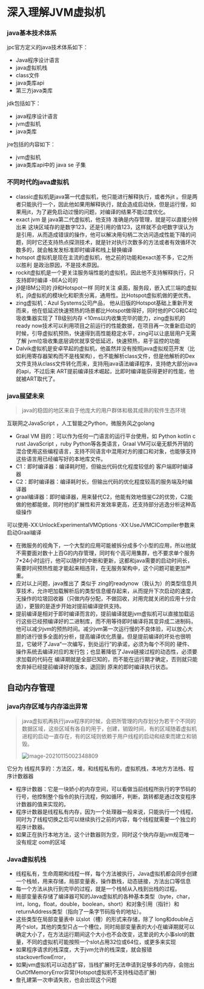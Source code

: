 # 深入理解JVM虚拟机

### java基本技术体系

jpc官方定义的java技术体系如下：

- Java程序设计语言
- java虚拟机栈
- class文件
- java类库api
- 第三方java类库

jdk包括如下：

- java程序设计语言
- jvm虚拟机
- java类库

jre包括的内容如下：

- jvm虚拟机
- java类库api中的 java se 子集

### 不同时代的java虚拟机

- classic虚拟机是java第一代虚拟机，他只能进行解释执行，或者外jit 。但是两者只能执行一个，因此他如果用解释执行，就会造成启动快，但是运行慢，如果用jit，为了避免启动过慢的问题，对编译的结果不能过度优化。
- exact jvm 是 java第二代虚拟机，他支持 准确是内存管理，就是可以直接分辨出来 这块区域存的是数字123，还是引用的值123，这样就不会吧数字误认为是引用，从而造成错误的操作，他可以解决用句柄二次访问造成性能下降的问题，同时它还支持热点探测技术，就是针对执行次数多的方法或者有效循环次数多的，就会触发发标准即时编译和栈上替换编译
- hotspot 虚拟机是现在主流的虚拟机，他之前的功能和exact差不多，它之所以胜利 是政治原因，不是技术原因。
- rockit虚拟机是一个更关注服务端性能的虚拟机，因此他不支持解释执行，只支持即时编译 -BEA公司的
- j9是IBM公司的  j9和Hotspot一样 同时关注 桌面，服务段，嵌入式三端的虚拟机，j9虚拟机的模块化和职责分离，通用性。比Hotspot虚拟机做的更优秀。
- zing虚拟机：Azul Systems公司产品， 他从旧版的Hotspot基础上重新开发而来，他在低延迟快速预热的场景都比Hotspot做得好，同时他的PCG和C4垃圾收集器实现了 TB级别内存 <10ms以内收集完毕的能力，zing虚拟机的ready now技术可以利用项目之前运行的性能数据，在项目再一次重新启动的时候，引导虚拟机预热，快速得到高性能稳定水平，zing可以让底层用户无需了解 jvm垃圾收集底层调优就享受低延迟，快速预热，易于监控的功能
- Dalvik虚拟机是安卓早起的虚拟机，他虽然并没有按照java虚拟规范开发（比如利用寄存器架构而不是栈架构），也不能解析class文件，但是他解析的Dex文件支持从class文件转化而来，支持用java语法编译程序，支持绝大部分java的api，不过后来 ART提前编译技术崛起，比即时编译能获得更好的性能，他就被ART取代了。

### java展望未来

> java的稳固的地区来自于他庞大的用户群体和极其成熟的软件生态环境

互联网之JavaScript ，人工智能之Python，微服务风之golang

- Graal VM 目的：可以作为任何一门语言的运行平台使用，如 Python kotlin  c rust  JavaScript ，ruby Python等各类语言，Graal VM可以毫无额外开销的混合使用这些编程语言，支持不同语言中混用对方的接口和对象，也能够支持这些语言用已经编写好的本地库文件。
- C1：即时编译器：编译耗时短，但输出代码优化程度较低的 客户端即时编译器
- C2：即时编译器：编译耗时长，但输出代码的优化程度较高的服务端及时编译器
- graal编译器：即时编译器，用来替代C2，他能有效地借鉴C2的优势，C2能做的他都能做，同时他的扩展性和开发效率更高，还支持部分逃逸分析这种高级操作

可以使用-XX:UnlockExperimentalVMOptions -XX:UseJVMCICompiler参数来启动Graal编译

- 在微服务的视角下，一个大型的应用可能被拆分成多个小型的应用，所以他就不需要面对数十上百G的内存管理，同时有个高可用集群，也不要求单个服务7*24小时运行，他可以随时的中断和更新，这都和java需要的启动时间长，需要时间预热性能才能起来相违背，在无服务架构中，这个问题可能更加严重。
- 应对以上问题，java推出了 类似于 zing的readynow（我认为）的类型信息共享技术，允许吧加载解析后的类型信息缓存起来，从而提升下次启动的速度，无操作的垃圾回收器（只做内存分配，不做回收，对用完就关闭的应用十分合适），更狠的是逐步开始对提前编译提供支持。
- 提前编译是相对于即时编译而言的，提前编译就是jvm虚拟机可以直接加载运行这些已经预编译好的二进制库，而不用等待即时编译将其变异成二进制码，他可以减少jvm的预热时间。减少jvm第一次运行慢的不良体验，可以放心大胆的进行很多全面的分析，提高编译优化质量。但是提前编译的坏处也很明显，它破坏了Java“一次编写，到处运行”的承诺，必须为每个不同的 硬件、操作系统去编译对应的发行包；也显著降低了Java链接过程的动态性，必须要求加载的代码在 编译期就是全部已知的，而不能在运行期才确定，否则就只能舍弃掉已经提前编译好的版本，退回到 原来的即时编译执行状态。



## 自动内存管理

### java内存区域与内存溢出异常

> java虚拟机再执行java程序的时候，会把所管理的内存划分为若干个不同的数据区域，这些区域有各自的用于，创建，销毁时间，有的区域随着虚拟机进程的启动一直存在，有的区域则依赖于用户线程的启动和结束而建立和销毁。
>
> ![image-20210115002348809](D:\my_study\my_study\picture\image-20210115002348809.png)

它分为 线程共享的：方法区，堆，和线程私有的，虚拟机栈，本地方方法栈、程序计数器器

- 程序计数器：它是一块娇小的内存空间，可以看做当前线程所执行的字节码的行号，他控制整个指令的执行流程，例如循环，判断，跳转都是通过改变程序计数器的值来实现的。
- 程序计数器是线程私有内存，因为一个处理器一般来说，只能执行一个线程，同时为了线程切换之后可以继续执行之前的内容，每个线程就需要一个独立的程序计数器。
- 如果正在执行本地方法，这个计数器则为空，同时这个快内存是jvm规范唯一没有规定 oom的区域

### Java虚拟机栈

- 线程私有，生命周期和线程一样，每个方法被执行，Java虚拟机都会同步创建一个栈帧，用来存储，局部变量表，操作数栈，动态链接，方法出口等信息
- 每一个方法从执行到完毕的过程，就是一个栈帧从入栈到出栈的过程。
- 局部变量表存储了编译器可知的Java虚拟机的各种基本类型（byte，char，int，long，float，double，boolean，short）和对象引用（指针）和returnAddress类型（指向了一条字节码指令的地址）。
- 这些类型在局部变量表中 以slot（槽）的形式来存储，除了 long和double占两个slot，其他的类型只占一个槽位，同时局部变量表的大小在编译期就可以确定大小了，在方法运行期间这个大小也不会改变，这里说的大小事slot的数量，不同的虚拟机可能按照一个slot占用32位或64位，或更多来实现
- 如果程序请求的栈深度，大于jvm允许的栈深度，就会报错 stackoverflowError，
- 如果jvm虚拟机可以动态扩容，当栈扩展时无法申请到足够多的内存，会抛出OutOfMemoryError异常(Hotspot虚拟机不支持栈动态扩展)
- 詹孔建第一次申请失败，也会出现这个问题